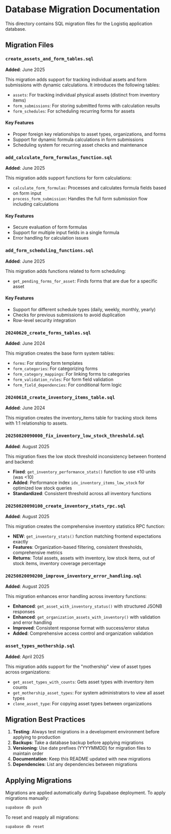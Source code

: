 # Database Migration Documentation

This directory contains SQL migration files for the Logistiq application database.

## Migration Files

### `create_assets_and_form_tables.sql`

**Added**: June 2025

This migration adds support for tracking individual assets and form submissions with dynamic calculations. It introduces the following tables:

- `assets`: For tracking individual physical assets (distinct from inventory items)
- `form_submissions`: For storing submitted forms with calculation results
- `form_schedules`: For scheduling recurring forms for assets

#### Key Features

- Proper foreign key relationships to asset types, organizations, and forms
- Support for dynamic formula calculations in form submissions
- Scheduling system for recurring asset checks and maintenance

### `add_calculate_form_formulas_function.sql`

**Added**: June 2025

This migration adds support functions for form calculations:

- `calculate_form_formulas`: Processes and calculates formula fields based on form input
- `process_form_submission`: Handles the full form submission flow including calculations

#### Key Features

- Secure evaluation of form formulas
- Support for multiple input fields in a single formula
- Error handling for calculation issues

### `add_form_scheduling_functions.sql`

**Added**: June 2025

This migration adds functions related to form scheduling:

- `get_pending_forms_for_asset`: Finds forms that are due for a specific asset

#### Key Features

- Support for different schedule types (daily, weekly, monthly, yearly)
- Checks for previous submissions to avoid duplication
- Row-level security integration

### `20240620_create_forms_tables.sql`

**Added**: June 2024

This migration creates the base form system tables:

- `forms`: For storing form templates
- `form_categories`: For categorizing forms
- `form_category_mappings`: For linking forms to categories
- `form_validation_rules`: For form field validation
- `form_field_dependencies`: For conditional form logic

### `20240618_create_inventory_items_table.sql`

**Added**: June 2024

This migration creates the inventory_items table for tracking stock items with 1:1 relationship to assets.

### `20250820090000_fix_inventory_low_stock_threshold.sql`

**Added**: August 2025

This migration fixes the low stock threshold inconsistency between frontend and backend:

- **Fixed**: `get_inventory_performance_stats()` function to use ≤10 units (was <10)
- **Added**: Performance index `idx_inventory_items_low_stock` for optimized low stock queries
- **Standardized**: Consistent threshold across all inventory functions

### `20250820090100_create_inventory_stats_rpc.sql`

**Added**: August 2025

This migration creates the comprehensive inventory statistics RPC function:

- **NEW**: `get_inventory_stats()` function matching frontend expectations exactly
- **Features**: Organization-based filtering, consistent thresholds, comprehensive metrics
- **Returns**: Total assets, assets with inventory, low stock items, out of stock items, inventory coverage percentage

### `20250820090200_improve_inventory_error_handling.sql`

**Added**: August 2025

This migration enhances error handling across inventory functions:

- **Enhanced**: `get_asset_with_inventory_status()` with structured JSONB responses
- **Enhanced**: `get_organization_assets_with_inventory()` with validation and error handling
- **Improved**: Consistent response format with success/error status
- **Added**: Comprehensive access control and organization validation

### `asset_types_mothership.sql`

**Added**: April 2025

This migration adds support for the "mothership" view of asset types across organizations:

- `get_asset_types_with_counts`: Gets asset types with inventory item counts
- `get_mothership_asset_types`: For system administrators to view all asset types
- `clone_asset_type`: For copying asset types between organizations

## Migration Best Practices

1. **Testing**: Always test migrations in a development environment before applying to production
2. **Backups**: Take a database backup before applying migrations
3. **Versioning**: Use date prefixes (YYYYMMDD) for migration files to maintain order
4. **Documentation**: Keep this README updated with new migrations
5. **Dependencies**: List any dependencies between migrations

## Applying Migrations

Migrations are applied automatically during Supabase deployment. To apply migrations manually:

```bash
supabase db push
```

To reset and reapply all migrations:

```bash
supabase db reset
``` 